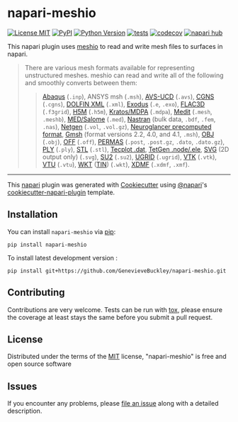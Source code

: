 # napari-meshio

[![License MIT](https://img.shields.io/pypi/l/napari-meshio.svg?color=green)](https://github.com/GenevieveBuckley/napari-meshio/raw/main/LICENSE)
[![PyPI](https://img.shields.io/pypi/v/napari-meshio.svg?color=green)](https://pypi.org/project/napari-meshio)
[![Python Version](https://img.shields.io/pypi/pyversions/napari-meshio.svg?color=green)](https://python.org)
[![tests](https://github.com/GenevieveBuckley/napari-meshio/workflows/tests/badge.svg)](https://github.com/GenevieveBuckley/napari-meshio/actions)
[![codecov](https://codecov.io/gh/GenevieveBuckley/napari-meshio/branch/main/graph/badge.svg)](https://codecov.io/gh/GenevieveBuckley/napari-meshio)
[![napari hub](https://img.shields.io/endpoint?url=https://api.napari-hub.org/shields/napari-meshio)](https://napari-hub.org/plugins/napari-meshio)

This napari plugin uses [meshio](https://github.com/nschloe/meshio) to read and write mesh files to surfaces in napari.

> There are various mesh formats available for representing unstructured meshes.
meshio can read and write all of the following and smoothly converts between them:
>
>> [Abaqus](http://abaqus.software.polimi.it/v6.14/index.html) (`.inp`),
>> ANSYS msh (`.msh`),
>> [AVS-UCD](https://lanl.github.io/LaGriT/pages/docs/read_avs.html) (`.avs`),
>> [CGNS](https://cgns.github.io/) (`.cgns`),
>> [DOLFIN XML](https://manpages.ubuntu.com/manpages/jammy/en/man1/dolfin-convert.1.html) (`.xml`),
>> [Exodus](https://nschloe.github.io/meshio/exodus.pdf) (`.e`, `.exo`),
>> [FLAC3D](https://www.itascacg.com/software/flac3d) (`.f3grid`),
>> [H5M](https://www.mcs.anl.gov/~fathom/moab-docs/h5mmain.html) (`.h5m`),
>> [Kratos/MDPA](https://github.com/KratosMultiphysics/Kratos/wiki/Input-data) (`.mdpa`),
>> [Medit](https://people.sc.fsu.edu/~jburkardt/data/medit/medit.html) (`.mesh`, `.meshb`),
>> [MED/Salome](https://docs.salome-platform.org/latest/dev/MEDCoupling/developer/med-file.html) (`.med`),
>> [Nastran](https://help.autodesk.com/view/NSTRN/2019/ENU/?guid=GUID-42B54ACB-FBE3-47CA-B8FE-475E7AD91A00) (bulk data, `.bdf`, `.fem`, `.nas`),
>> [Netgen](https://github.com/ngsolve/netgen) (`.vol`, `.vol.gz`),
>> [Neuroglancer precomputed format](https://github.com/google/neuroglancer/tree/master/src/neuroglancer/datasource/precomputed#mesh-representation-of-segmented-object-surfaces),
>> [Gmsh](https://gmsh.info/doc/texinfo/gmsh.html#File-formats) (format versions 2.2, 4.0, and 4.1, `.msh`),
>> [OBJ](https://en.wikipedia.org/wiki/Wavefront_.obj_file) (`.obj`),
>> [OFF](https://segeval.cs.princeton.edu/public/off_format.html) (`.off`),
>> [PERMAS](https://www.intes.de) (`.post`, `.post.gz`, `.dato`, `.dato.gz`),
>> [PLY](<https://en.wikipedia.org/wiki/PLY_(file_format)>) (`.ply`),
>> [STL](<https://en.wikipedia.org/wiki/STL_(file_format)>) (`.stl`),
>> [Tecplot .dat](http://paulbourke.net/dataformats/tp/),
>> [TetGen .node/.ele](https://wias-berlin.de/software/tetgen/fformats.html),
>> [SVG](https://www.w3.org/TR/SVG/) (2D output only) (`.svg`),
>> [SU2](https://su2code.github.io/docs_v7/Mesh-File/) (`.su2`),
>> [UGRID](https://www.simcenter.msstate.edu/software/documentation/ug_io/3d_grid_file_type_ugrid.html) (`.ugrid`),
>> [VTK](https://vtk.org/wp-content/uploads/2015/04/file-formats.pdf) (`.vtk`),
>> [VTU](https://vtk.org/Wiki/VTK_XML_Formats) (`.vtu`),
>> [WKT](https://en.wikipedia.org/wiki/Well-known_text_representation_of_geometry) ([TIN](https://en.wikipedia.org/wiki/Triangulated_irregular_network)) (`.wkt`),
>> [XDMF](https://xdmf.org/index.php/XDMF_Model_and_Format) (`.xdmf`, `.xmf`).

----------------------------------

This [napari] plugin was generated with [Cookiecutter] using [@napari]'s [cookiecutter-napari-plugin] template.

<!--
Don't miss the full getting started guide to set up your new package:
https://github.com/napari/cookiecutter-napari-plugin#getting-started

and review the napari docs for plugin developers:
https://napari.org/stable/plugins/index.html
-->

## Installation

You can install `napari-meshio` via [pip]:

    pip install napari-meshio



To install latest development version :

    pip install git+https://github.com/GenevieveBuckley/napari-meshio.git


## Contributing

Contributions are very welcome. Tests can be run with [tox], please ensure
the coverage at least stays the same before you submit a pull request.

## License

Distributed under the terms of the [MIT] license,
"napari-meshio" is free and open source software

## Issues

If you encounter any problems, please [file an issue] along with a detailed description.

[napari]: https://github.com/napari/napari
[Cookiecutter]: https://github.com/audreyr/cookiecutter
[@napari]: https://github.com/napari
[MIT]: http://opensource.org/licenses/MIT
[BSD-3]: http://opensource.org/licenses/BSD-3-Clause
[GNU GPL v3.0]: http://www.gnu.org/licenses/gpl-3.0.txt
[GNU LGPL v3.0]: http://www.gnu.org/licenses/lgpl-3.0.txt
[Apache Software License 2.0]: http://www.apache.org/licenses/LICENSE-2.0
[Mozilla Public License 2.0]: https://www.mozilla.org/media/MPL/2.0/index.txt
[cookiecutter-napari-plugin]: https://github.com/napari/cookiecutter-napari-plugin

[file an issue]: https://github.com/GenevieveBuckley/napari-meshio/issues

[napari]: https://github.com/napari/napari
[tox]: https://tox.readthedocs.io/en/latest/
[pip]: https://pypi.org/project/pip/
[PyPI]: https://pypi.org/
